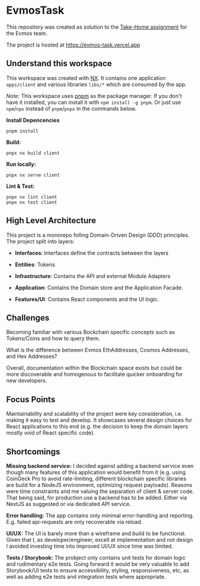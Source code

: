 # EvmosTask

This repository was created as solution to the <a href="Take%20Home%20exercise%20Full%20stack%20.pdf" target="_blank">Take-Home assignment</a> for the Evmos team.

The project is hosted at <a href="https://evmos-task.vercel.app" target="_blank">https://evmos-task.vercel.app</a>

## Understand this workspace

This workspace was created with [NX](https://nx.dev).
It contains one application `apps/client` and various libraries `libs/*` which are consumed by the app.

_Note:_ This workspace uses [pnpm](https://pnpm.io/) as the package manager. If you don't have it installed, you can install it with `npm install -g pnpm`. Or just use `npm`/`npx` instead of `pnpm`/`pnpx` in the commands below.

**Install Depencencies**

```
pnpm install
```

**Build:**

```
pnpx nx build client
```

**Run locally:**

```
pnpx nx serve client
```

**Lint & Test:**

```
pnpx nx lint client
pnpx nx test client
```

## High Level Architecture

This project is a monorepo folling Domain-Driven Design (DDD) principles.
The project split into layers:

- **Interfaces**: Interfaces define the contracts between the layers
- **Entities**: Tokens
- **Infrastructure**: Contains the API and external Module Adapters
- **Application**: Contains the Domain store and the Application Facade.

- **Features/UI**: Contains React components and the UI logic.

## Challenges

Becoming familiar with various Bockchain specific concepts such as Tokens/Coins and how to query them.

What is the difference between Evmos EthAddresses, Cosmos Addresses, and Hex Addresses?

Overall, documentation within the Blockchain space exists but could be more discoverable and homogenous to facilitate quicker onboarding for new developers.

## Focus Points

Maintainability and scalability of the project were key consideration, i.e. making it easy to test and develop.
It showcases several design choices for React applications to this end (e.g. the decision to keep the domain layers mostly void of React specific code).

## Shortcomings

**Missing backend service:**
I decided against adding a backend service even though many features of this application would benefit from it (e.g. using CoinGeck Pro to avoid rate-limiting, different blockchain specific libraries are build for a NodeJS environment, optimizing request payloads). Reasons were time constraints and me valuing the separation of client & server code. That being said, for production use a backend has to be added. Either via NextJS as suggested or via dedicated API service.

**Error handling:**
The app contains only minimal error-handling and reporting. E.g. failed api-requests are only recoverable via reload.

**UI/UX:**
The UI is barely more than a wireframe and build to be functional. Given that I, as developer/engineer, excell at implementation and not design I avoided investing time into improved UI/UX since time was limited.

**Tests / Storybook:**
The probject only contains unit tests for domain logic and rudimentary e2e tests. Going forward it would be very valuable to add Storybook/UI tests to ensure accessibliity, styling, responsiveness, etc, as well as adding e2e tests and integration tests where appropriate.



